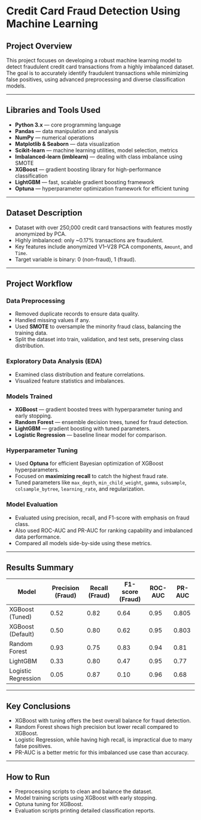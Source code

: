 # Credit Card Fraud Detection Using Machine Learning

## Project Overview
This project focuses on developing a robust machine learning model to detect fraudulent credit card transactions from a highly imbalanced dataset. The goal is to accurately identify fraudulent transactions while minimizing false positives, using advanced preprocessing and diverse classification models.

***

## Libraries and Tools Used

- **Python 3.x** — core programming language  
- **Pandas** — data manipulation and analysis  
- **NumPy** — numerical operations  
- **Matplotlib & Seaborn** — data visualization  
- **Scikit-learn** — machine learning utilities, model selection, metrics  
- **Imbalanced-learn (imblearn)** — dealing with class imbalance using SMOTE  
- **XGBoost** — gradient boosting library for high-performance classification  
- **LightGBM** — fast, scalable gradient boosting framework  
- **Optuna** — hyperparameter optimization framework for efficient tuning  

***

## Dataset Description
- Dataset with over 250,000 credit card transactions with features mostly anonymized by PCA.
- Highly imbalanced: only ~0.17% transactions are fraudulent.
- Key features include anonymized V1–V28 PCA components, `Amount`, and `Time`.
- Target variable is binary: 0 (non-fraud), 1 (fraud).

***

## Project Workflow

### Data Preprocessing
- Removed duplicate records to ensure data quality.
- Handled missing values if any.
- Used **SMOTE** to oversample the minority fraud class, balancing the training data.
- Split the dataset into train, validation, and test sets, preserving class distribution.

### Exploratory Data Analysis (EDA)
- Examined class distribution and feature correlations.
- Visualized feature statistics and imbalances.

### Models Trained
- **XGBoost** — gradient boosted trees with hyperparameter tuning and early stopping.
- **Random Forest** — ensemble decision trees, tuned for fraud detection.
- **LightGBM** — gradient boosting with tuned parameters.
- **Logistic Regression** — baseline linear model for comparison.

### Hyperparameter Tuning
- Used **Optuna** for efficient Bayesian optimization of XGBoost hyperparameters.
- Focused on **maximizing recall** to catch the highest fraud rate.
- Tuned parameters like `max_depth`, `min_child_weight`, `gamma`, `subsample`, `colsample_bytree`, `learning_rate`, and regularization.

### Model Evaluation
- Evaluated using precision, recall, and F1-score with emphasis on fraud class.
- Also used ROC-AUC and PR-AUC for ranking capability and imbalanced data performance.
- Compared all models side-by-side using these metrics.

***

## Results Summary

| Model               | Precision (Fraud) | Recall (Fraud) | F1-score (Fraud) | ROC-AUC | PR-AUC |
|---------------------|-------------------|----------------|------------------|---------|--------|
| XGBoost (Tuned)     | 0.52              | 0.82           | 0.64             | 0.95    | 0.805  |
| XGBoost (Default)   | 0.50              | 0.80           | 0.62             | 0.95    | 0.803  |
| Random Forest       | 0.93              | 0.75           | 0.83             | 0.94    | 0.81   |
| LightGBM            | 0.33              | 0.80           | 0.47             | 0.95    | 0.77   |
| Logistic Regression | 0.05              | 0.87           | 0.10             | 0.96    | 0.68   |

***

## Key Conclusions
- XGBoost with tuning offers the best overall balance for fraud detection.
- Random Forest shows high precision but lower recall compared to XGBoost.
- Logistic Regression, while having high recall, is impractical due to many false positives.
- PR-AUC is a better metric for this imbalanced use case than accuracy.

***

## How to Run
- Preprocessing scripts to clean and balance the dataset.
- Model training scripts using XGBoost with early stopping.
- Optuna tuning for XGBoost.
- Evaluation scripts printing detailed classification reports.


